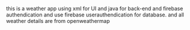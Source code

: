 this is a weather app using xml for UI and java for back-end and firebase authendication 
and use firebase userauthendication for database.
and all weather details are from openweathermap
